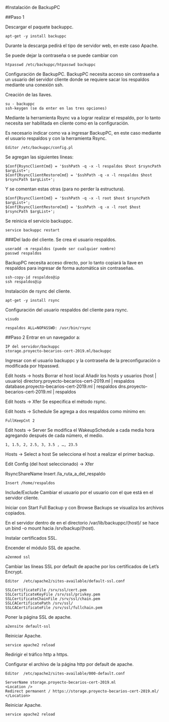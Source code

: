 #Instalación de BackupPC

##Paso 1

Descargar el paquete backuppc.	

	apt-get -y install backuppc		
	
Durante la descarga pedirá el tipo de servidor web, en este caso Apache.

Se puede dejar la contraseña o se puede cambiar con

	htpasswd /etc/backuppc/htpasswd backuppc
	
Configuración de BackupPC.
BackupPC necesita acceso sin contraseña a un usuario del servidor cliente donde se requiere sacar los respaldos mediante una conexión ssh.

Creación de las llaves.

	su - backuppc 
	ssh-keygen (se da enter en las tres opciones)
	
Mediante la herramienta Rsync va a lograr realizar el respaldo, por lo tanto necesita ser habilitada en cliente como en la configuración.

Es necesario indicar como va a ingresar BackupPC, en este caso mediante el usuario respaldos y con la herramienta Rsync.

	Editor /etc/backuppc/config.pl
	
Se agregan las siguientes líneas:

	$Conf{RsyncClientCmd} = '$sshPath -q -x -l respaldos $host $rsyncPath $argList+';
	$Conf{RsyncClientRestoreCmd} = '$sshPath -q -x -l respaldos $host $rsyncPath $argList+';

Y se comentan estas otras (para no perder la estructura).

	$Conf{RsyncClientCmd} = '$sshPath -q -x -l root $host $rsyncPath $argList+';
	$Conf{RsyncClientRestoreCmd} = '$sshPath -q -x -l root $host $rsyncPath $argList+';

Se reinicia el servicio backuppc.

	service backuppc restart

###Del lado del cliente.
Se crea el usuario respaldos.

	useradd -m respaldos (puede ser cualquier nombre)
	passwd respaldos

BackupPC necesita acceso directo, por lo tanto copiará la llave en respaldos para ingresar de forma automática sin contraseñas.
	
	ssh-copy-id respaldos@ip
	ssh respaldos@ip

Instalación de rsync del cliente.
	
	apt-get -y install rsync

Configuración del usuario respaldos del cliente para rsync.

	visudo
	
	respaldos ALL=NOPASSWD: /usr/bin/rsync
		
##Paso 2
Entrar en un navegador a:

	IP del servidor/backuppc 
	storage.proyecto-becarios-cert-2019.ml/backuppc
	
Ingresar con el usuario backuppc y la contraseña de la preconfiguración o modificada por htpasswd.

Edit hosts -> hosts
	Borrar el host local
	Añadir los hosts y usuarios (host | usuario)
	directory.proyecto-becarios-cert-2019.ml | respaldos
	database.proyecto-becarios-cert-2019.ml | respaldos
	dns.proyecto-becarios-cert-2019.ml | respaldos 

Edit hosts -> Xfer
	Se especifica el método rsync.
 
Edit hosts -> Schedule
	Se agrega a dos respaldos como mínimo en:
	
	FullKeepCnt 2
 
Edit hosts -> Server
	Se modifica el WakeupSchedule a cada media hora agregando después de cada número, el medio.
	
	1, 1.5, 2, 2.5, 3, 3.5 , …, 23.5
 
Hosts -> Select a host
	Se selecciona el host a realizar el primer backup.
	
Edit Config (del host seleccionado) -> Xfer

RsyncShareName
Insert /la_ruta_a_del_respaldo
	
	Insert /home/respaldos
			
Include/Exclude
Cambiar el usuario por el usuario con el que está en el servidor cliente.
 
Iniciar con Start Full Backup y con Browse Backups se visualiza los archivos copiados.

En el servidor dentro de en el directorio /var/lib/backuppc/(host)/ se hace un bind -o mount hacia /srv/backup/(host).

Instalar certificados SSL.

Encender el módulo SSL de apache.

	a2enmod ssl
	
Cambiar las líneas SSL por default de apache por los certificados de Let’s Encrypt.

	Editor  /etc/apache2/sites-available/default-ssl.conf 

	SSLCertificateFile /srv/ssl/cert.pem
	SSLCertificateKeyFile /srv/ssl/privkey.pem
	SSLCertificateChainFile /srv/ssl/chain.pem
	SSLCACertificatePath /srv/ssl/
	SSLCACertificateFile /srv/ssl/fullchain.pem
			
Poner la página SSL de apache.

	a2ensite default-ssl
		
Reiniciar Apache.

	service apache2 reload
		
Redirigir el tráfico http a https.

Configurar el archivo de la página http por default de apache.

	Editor  /etc/apache2/sites-available/000-default.conf 

	ServerName storage.proyecto-becarios-cert-2019.ml
	<Location />
	Redirect permanent / https://storage.proyecto-becarios-cert-2019.ml/
	</Location>
	
Reiniciar Apache.

	service apache2 reload
